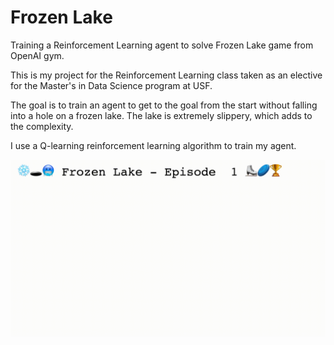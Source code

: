 # Frozen Lake
Training a Reinforcement Learning agent to solve Frozen Lake game from OpenAI gym.

This is my project for the Reinforcement Learning class taken as an elective for the Master's in Data Science program at USF.

The goal is to train an agent to get to the goal from the start without falling into a hole on a frozen lake.
The lake is extremely slippery, which adds to the complexity.

I use a Q-learning reinforcement learning algorithm to train my agent.

![Frozen_Lake GIF](/images/video.gif)

